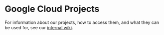 # Google Cloud Projects 

For information about our projects, how to access them, and what they can be used for, see our 
[internal wiki](https://wiki.cac.washington.edu/pages/viewpage.action?pageId=125261222).
